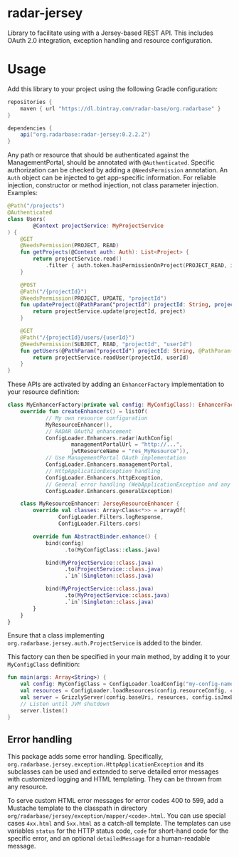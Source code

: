 # radar-jersey

Library to facilitate using with a Jersey-based REST API. This includes OAuth 2.0 integration, exception handling and resource configuration.

# Usage

Add this library to your project using the following Gradle configuration:
```gradle
repositories {
    maven { url "https://dl.bintray.com/radar-base/org.radarbase" }
}

dependencies {
    api("org.radarbase:radar-jersey:0.2.2.2")
}
```

Any path or resource that should be authenticated against the ManagementPortal, should be annotated with `@Authenticated`. Specific authorization can be checked by adding a `@NeedsPermission` annotation. An `Auth` object can be injected to get app-specific information. For reliable injection, constructor or method injection, not class parameter injection. Examples:

```kotlin
@Path("/projects")
@Authenticated
class Users(
        @Context projectService: MyProjectService
) {
    @GET
    @NeedsPermission(PROJECT, READ)
    fun getProjects(@Context auth: Auth): List<Project> {
        return projectService.read()
            .filter { auth.token.hasPermissionOnProject(PROJECT_READ, it.name) }
    } 

    @POST
    @Path("/{projectId}")
    @NeedsPermission(PROJECT, UPDATE, "projectId")
    fun updateProject(@PathParam("projectId") projectId: String, project: Project) {
        return projectService.update(projectId, project)
    }

    @GET
    @Path("/{projectId}/users/{userId}")
    @NeedsPermission(SUBJECT, READ, "projectId", "userId")
    fun getUsers(@PathParam("projectId") projectId: String, @PathParam("userId") userId: String) {
        return projectService.readUser(projectId, userId)
    }
}
```

These APIs are activated by adding an `EnhancerFactory` implementation to your resource definition:
```kotlin
class MyEnhancerFactory(private val config: MyConfigClass): EnhancerFactory {
    override fun createEnhancers() = listOf(
            // My own resource configuration
            MyResourceEnhancer(),
            // RADAR OAuth2 enhancement
            ConfigLoader.Enhancers.radar(AuthConfig(
                    managementPortalUrl = "http://...",
                    jwtResourceName = "res_MyResource")),
            // Use ManagementPortal OAuth implementation
            ConfigLoader.Enhancers.managementPortal,
            // HttpApplicationException handling
            ConfigLoader.Enhancers.httpException,
            // General error handling (WebApplicationException and any other Exception)
            ConfigLoader.Enhancers.generalException)

    class MyResourceEnhancer: JerseyResourceEnhancer {
        override val classes: Array<Class<*>> = arrayOf(
	            ConfigLoader.Filters.logResponse,
		        ConfigLoader.Filters.cors)

        override fun AbstractBinder.enhance() {
            bind(config)
                  .to(MyConfigClass::class.java)

            bind(MyProjectService::class.java)
                  .to(ProjectService::class.java)
                  .`in`(Singleton::class.java)

            bind(MyProjectService::class.java)
                  .to(MyProjectService::class.java)
                  .`in`(Singleton::class.java)
        }
    }
}
```
Ensure that a class implementing `org.radarbase.jersey.auth.ProjectService` is added to the binder.

This factory can then be specified in your main method, by adding it to your `MyConfigClass` definition:
```kotlin
fun main(args: Array<String>) {
    val config: MyConfigClass = ConfigLoader.loadConfig("my-config-name.yml", args)
    val resources = ConfigLoader.loadResources(config.resourceConfig, config)
    val server = GrizzlyServer(config.baseUri, resources, config.isJmxEnabled)
    // Listen until JVM shutdown
    server.listen()
}
```

## Error handling

This package adds some error handling. Specifically, `org.radarbase.jersey.exception.HttpApplicationException` and its subclasses can be used and extended to serve detailed error messages with customized logging and HTML templating. They can be thrown from any resource.

To serve custom HTML error messages for error codes 400 to 599, add a Mustache template to the classpath in directory `org/radarbase/jersey/exception/mapper/<code>.html`. You can use special cases `4xx.html` and `5xx.html` as a catch-all template. The templates can use variables `status` for the HTTP status code, `code` for short-hand code for the specific error, and an optional `detailedMessage` for a human-readable message.
